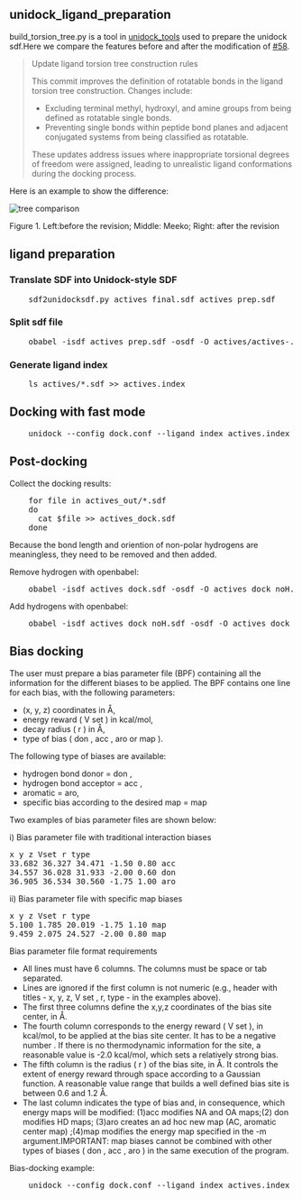 <h2>unidock_ligand_preparation</h2>
<p>build_torsion_tree.py is a tool in <a href="https://github.com/dptech-corp/Uni-Dock/tree/mcdock/unidock_tools">unidock_tools</a> used to prepare the unidock sdf.Here we compare the features before and after the modification of <a href='https://github.com/dptech-corp/Uni-Dock/pull/58'>#58</a>.</p>

<blockquote cite="https://www.huxley.net/bnw/four.html](https://github.com/dptech-corp/Uni-Dock/pull/58">
<p>Update ligand torsion tree construction rules</p>

<p>This commit improves the definition of rotatable bonds in the ligand torsion tree construction. Changes include:</p>
<ul>
    <li>Excluding terminal methyl, hydroxyl, and amine groups from being defined as rotatable single bonds.</li>
    <li>Preventing single bonds within peptide bond planes and adjacent conjugated systems from being classified as rotatable.</li>
</ul>
<p>These updates address issues where inappropriate torsional degrees of freedom were assigned, leading to unrealistic ligand conformations during the docking process.</p>
</blockquote>
<p>Here is an example to show the difference:</p>

![tree comparison](https://github.com/gkxiao/unidock_ligand_preparation/blob/main/build_tree_58_rev.jpg)
<p>Figure 1. Left:before the revision;  Middle: Meeko;  Right: after the revision</p>

<h2>ligand preparation</h2>
<h3>Translate SDF into Unidock-style SDF</h3>
<pre lang="shell">
    sdf2unidocksdf.py actives_final.sdf actives_prep.sdf
</pre>
<h3>Split sdf file</h3>
<pre lang="shell">
    obabel -isdf actives_prep.sdf -osdf -O actives/actives-.sdf -m
</pre>
<h3>Generate ligand index</h3>
<pre lang="shell">
    ls actives/*.sdf >> actives.index
</pre>

<h2>Docking with fast mode</h2>
<pre lang="shell">
    unidock --config dock.conf --ligand_index actives.index --dir actives_out --search_mode fast
</pre>

<h2>Post-docking</h2>
<p>Collect the docking results:</p>
<pre lang="shell">
    for file in actives_out/*.sdf
    do
      cat $file >> actives_dock.sdf
    done
</pre>
<p>Because the bond length and oriention of non-polar hydrogens are meaningless, they need to be removed and then added.</p>
<p>Remove hydrogen with openbabel:</p>
<pre lang="shell">
    obabel -isdf actives_dock.sdf -osdf -O actives_dock_noH.sdf -d
</pre>
<p>Add hydrogens with openbabel:</p>
<pre lang="shell">
    obabel -isdf actives_dock_noH.sdf -osdf -O actives_dock_addH.sdf -h
</pre>
<h2>Bias docking</h2>
<p>The user must prepare a bias parameter file (BPF) containing all the information for the different biases to be applied. The BPF contains one line for each bias, with the following parameters: </p>
<ul>
   <li>(x, y, z) coordinates in Å,</li> 
   <li>energy reward ( V set ) in kcal/mol,</li> 
   <li>decay radius ( r ) in Å,</li>
   <li>type of bias ( don , acc , aro or map ).</li> 
</ul>
<p>The following type of biases are available:</p>
<ul>
   <li>hydrogen bond donor = don , </li> 
   <li>hydrogen bond acceptor = acc , </li> 
   <li>aromatic = aro, </li>
   <li>specific bias according to the desired map = map </li> 
</ul>
<p>Two examples of bias parameter files are shown below: </p>
<p>i) Bias parameter file with traditional interaction biases</p> 
<pre lang="python">
x y z Vset r type 
33.682 36.327 34.471 -1.50 0.80 acc 
34.557 36.028 31.933 -2.00 0.60 don 
36.905 36.534 30.560 -1.75 1.00 aro
</pre>
<p>ii) Bias parameter file with specific map biases</p>
<pre lang="python">
x y z Vset r type 
5.100 1.785 20.019 -1.75 1.10 map 
9.459 2.075 24.527 -2.00 0.80 map
</pre>
<p>Bias parameter file format requirements</p>
<ul>
   <li>All lines must have 6 columns. The columns must be space or tab separated.</li> 
   <li>Lines are ignored if the first column is not numeric (e.g., header with titles - x, y, z, V set , r, type - in the examples above). </li> 
   <li>The first three columns define the x,y,z coordinates of the bias site center, in Å.</li>
   <li>The fourth column corresponds to the energy reward ( V set ), in kcal/mol, to be applied at the bias site center. It has to be a negative number . If there is no thermodynamic information for the site, a reasonable value is -2.0 kcal/mol, which sets a relatively strong bias.</li>
   <li>The fifth column is the radius ( r ) of the bias site, in Å. It controls the extent of energy reward through space according to a Gaussian function. A reasonable value range that builds a well defined bias site is between 0.6 and 1.2 Å.</li>
   <li>The last column indicates the type of bias and, in consequence, which energy maps will be modified: (1)acc modifies NA and OA maps;(2) don modifies HD maps; (3)aro creates an ad hoc new map (AC, aromatic center map) ;(4)map modifies the energy map specified in the -m argument.IMPORTANT: map biases
cannot be combined with other types of biases ( don , acc , aro ) in the same execution of the program.</li>
</ul>
<p>Bias-docking example:</p>
<pre lang="shell">
    unidock --config dock.conf --ligand_index actives.index --dir actives_out --search_mode fast --bias hinge_ph4.bpf
</pre>
